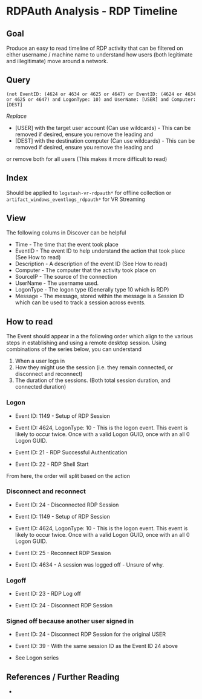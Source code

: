 # RDPAuth Analysis - RDP Timeline

## Goal

Produce an easy to read timeline of RDP activity that can be filtered on either username / machine name to understand how users (both legitimate and illegitimate) move around a network. 

## Query

```
(not EventID: (4624 or 4634 or 4625 or 4647) or EventID: (4624 or 4634 or 4625 or 4647) and LogonType: 10) and UserName: [USER] and Computer: [DEST]
```

*Replace*

* [USER] with the target user account (Can use wildcards) - This can be removed if desired, ensure you remove the leading and
* [DEST] with the destination computer (Can use wildcards) - This can be removed if desired, ensure you remove the leading and

or remove both for all users (This makes it more difficult to read)

## Index

Should be applied to `logstash-vr-rdpauth*` for offline collection or `artifact_windows_eventlogs_rdpauth*` for VR Streaming

## View

The following colums in Discover can be helpful

* Time - The time that the event took place
* EventID - The event ID to help understand the action that took place (See How to read)
* Description - A description of the event ID (See How to read)
* Computer - The computer that the activity took place on
* SourceIP - The source of the connection
* UserName - The username used.
* LogonType - The logon type (Generally type 10 which is RDP)
* Message - The message, stored within the message is a Session ID which can be used to track a session across events.

## How to read

The Event should appear in a the following order which align to the various steps in establishing and using a remote desktop session. Using combinations of the series below, you can understand 
1. When a user logs in
2. How they might use the session (i.e. they remain connected, or disconnect and reconnect)
3. The duration of the sessions. (Both total session duration, and connected duration)

### Logon

* Event ID: 1149 - Setup of RDP Session

* Event ID: 4624, LogonType: 10 - This is the logon event. This event is likely to occur twice. Once with a valid Logon GUID, once with an all 0 Logon GUID.

* Event ID: 21 - RDP Successful Authentication

* Event ID: 22 - RDP Shell Start

From here, the order will split based on the action

### Disconnect and reconnect

* Event ID: 24 - Disconnected RDP Session

* Event ID: 1149 - Setup of RDP Session

* Event ID: 4624, LogonType: 10 - This is the logon event. This event is likely to occur twice. Once with a valid Logon GUID, once with an all 0 Logon GUID.

* Event ID: 25 - Reconnect RDP Session

* Event ID: 4634 - A session was logged off - Unsure of why.

### Logoff

* Event ID: 23 - RDP Log off

* Event ID: 24 - Disconnect RDP Session

### Signed off because another user signed in

* Event ID: 24 - Disconnect RDP Session for the original USER

* Event ID: 39 - With the same session ID as the Event ID 24 above

* See Logon series

## References / Further Reading

* 